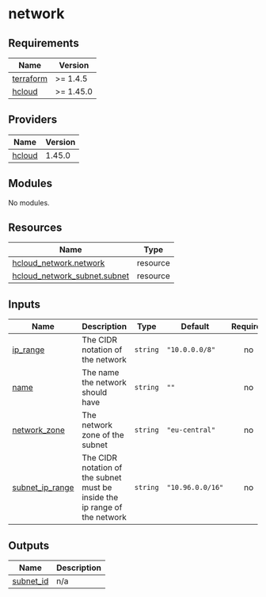 # network

<!-- BEGINNING OF PRE-COMMIT-TERRAFORM DOCS HOOK -->
## Requirements

| Name | Version |
|------|---------|
| <a name="requirement_terraform"></a> [terraform](#requirement\_terraform) | >= 1.4.5 |
| <a name="requirement_hcloud"></a> [hcloud](#requirement\_hcloud) | >= 1.45.0 |

## Providers

| Name | Version |
|------|---------|
| <a name="provider_hcloud"></a> [hcloud](#provider\_hcloud) | 1.45.0 |

## Modules

No modules.

## Resources

| Name | Type |
|------|------|
| [hcloud_network.network](https://registry.terraform.io/providers/hetznercloud/hcloud/latest/docs/resources/network) | resource |
| [hcloud_network_subnet.subnet](https://registry.terraform.io/providers/hetznercloud/hcloud/latest/docs/resources/network_subnet) | resource |

## Inputs

| Name | Description | Type | Default | Required |
|------|-------------|------|---------|:--------:|
| <a name="input_ip_range"></a> [ip\_range](#input\_ip\_range) | The CIDR notation of the network | `string` | `"10.0.0.0/8"` | no |
| <a name="input_name"></a> [name](#input\_name) | The name the network should have | `string` | `""` | no |
| <a name="input_network_zone"></a> [network\_zone](#input\_network\_zone) | The network zone of the subnet | `string` | `"eu-central"` | no |
| <a name="input_subnet_ip_range"></a> [subnet\_ip\_range](#input\_subnet\_ip\_range) | The CIDR notation of the subnet must be inside the ip range of the network | `string` | `"10.96.0.0/16"` | no |

## Outputs

| Name | Description |
|------|-------------|
| <a name="output_subnet_id"></a> [subnet\_id](#output\_subnet\_id) | n/a |
<!-- END OF PRE-COMMIT-TERRAFORM DOCS HOOK -->
